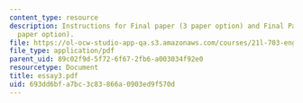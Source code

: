 ```yaml
---
content_type: resource
description: Instructions for Final paper (3 paper option) and Final Paper draft (2
  paper option).
file: https://ol-ocw-studio-app-qa.s3.amazonaws.com/courses/21l-703-english-renaissance-drama-theatre-and-society-in-the-age-of-shakespeare-fall-2003/693dd6bfa7bc3c83866a0903ed9f570d_essay3.pdf
file_type: application/pdf
parent_uid: 89c02f9d-5f72-6f67-2fb6-a003034f92e0
resourcetype: Document
title: essay3.pdf
uid: 693dd6bf-a7bc-3c83-866a-0903ed9f570d
---
```

